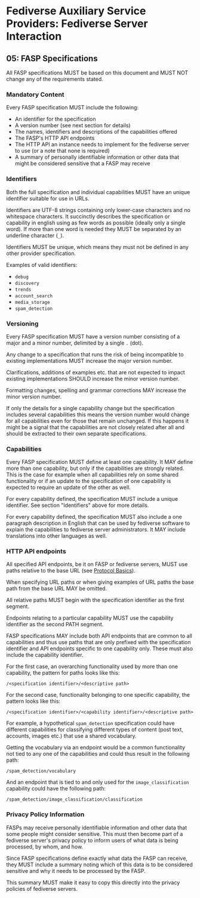 # Fediverse Auxiliary Service Providers: Fediverse Server Interaction

## 05: FASP Specifications

All FASP specifications MUST be based on this document and MUST NOT
change any of the requirements stated.

### Mandatory Content

Every FASP specification MUST include the following:

* An identifier for the specification
* A version number (see next section for details)
* The names, identifiers and descriptions of the capabilities offered
* The FASP's HTTP API endpoints
* The HTTP API an instance needs to implement for the fediverse server
  to use (or a note that none is required)
* A summary of personally identifiable information or other data that
  might be considered sensitive that a FASP may receive

### Identifiers

Both the full specification and individual capabilities MUST have an
unique identifier suitable for use in URLs.

Identifiers are UTF-8 strings containing only lower-case characters and
no whitespace characters. It succinctly describes the specification or
capability in english using as few words as possible (ideally only a
single word). If more than one word is needed they MUST be separated by
an underline character (`_`).

Identifiers MUST be unique, which means they must not be defined in any
other provider specification.

Examples of valid identifiers:

* `debug`
* `discovery`
* `trends`
* `account_search`
* `media_storage`
* `spam_detection`

### Versioning

Every FASP specification MUST have a version number consisting of a
major and a minor number, delimited by a single `.` (dot).

Any change to a specification that runs the risk of being incompatible
to existing implementations MUST increase the major version number.

Clarifications, additions of examples etc. that are not expected to impact
existing implementations SHOULD increase the minor version number.

Formatting changes, spelling and grammar corrections MAY increase the
minor version number.

If only the details for a single capability change but the specification
includes several capabilities this means the version number would change
for all capabilities even for those that remain unchanged. If this
happens it might be a signal that the capabilities are not closely
related after all and should be extracted to their own separate
specifications.

### Capabilities

Every FASP specification MUST define at least one capability. It MAY
define more than one capability, but only if the capabilities are
strongly related. This is the case for example when all capabilities
rely on some shared functionality or if an update to the specification
of one capability is expected to require an update of the other as well.

For every capability defined, the specification MUST include a unique
identifier. See section "Identifiers" above for more details.

For every capability defined, the specification MUST also include a one
paragraph description in English that can be used by fediverse software
to explain the capabilities to fediverse server administrators. It MAY
include translations into other languages as well.

### HTTP API endpoints

All specified API endpoints, be it on FASP or fediverse servers, MUST
use paths relative to the base URL (see [Protocol
Basics](protocol_basics.md)).

When specifying URL paths or when giving examples of URL paths the base
path from the base URL MAY be omitted.

All relative paths MUST begin with the specification identifier as the
first segment.

Endpoints relating to a particular capability MUST use the capability
identifier as the second PATH segment.

FASP specifications MAY include both API endpoints that are common to
all capabilities and thus use paths that are only prefixed with the
specification identifier and API endpoints specific to one capability
only. These must also include the capability identifier.

For the first case, an overarching functionality used by more than one
capability, the pattern for paths looks like this:

```
/<specification identifier>/<descriptive path>
```

For the second case, functionality belonging to one specific capability,
the pattern looks like this:

```
/<specification identifier>/<capability identifier>/<descriptive path>
```

For example, a hypothetical `spam_detection` specification could have
different capabilities for classifying different types of content (post
text, accounts, images etc.) that use a shared vocabulary.

Getting the vocabulary via an endpoint would be a common functionality
not tied to any one of the capabilities and could thus result in the
following path:

```
/spam_detection/vocabulary
```

And an endpoint that is tied to and only used for the
`image_classification` capability could have the following path:

```
/spam_detection/image_classification/classification
```

### Privacy Policy Information

FASPs may receive personally identifiable information and other data
that some people might consider sensitive. This must then become part of
a fediverse server's privacy policy to inform users of what data is being
processed, by whom, and how.

Since FASP specifications define exactly what data the FASP can
receive, they MUST include a summary noting which of this data is to be
considered sensitive and why it needs to be processed by the FASP.

This summary MUST make it easy to copy this directly into the privacy
policies of fediverse servers.
